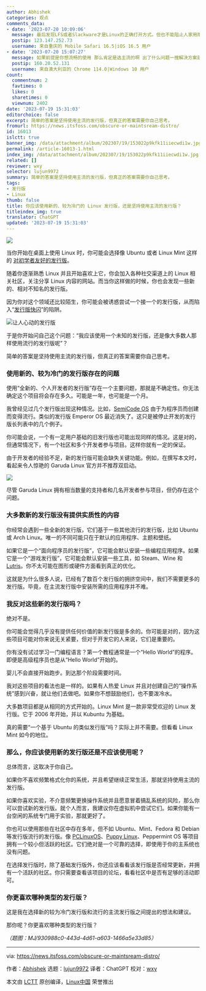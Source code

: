 ```yaml
---
author: Abhishek
categories: 观点
comments_data:
- date: '2023-07-20 10:09:06'
  message: 最后发现LFS或者Slackware才是Linux的正确打开方式。但也不能阻止人家用雨林木风啊，一个GHOST就解决问题，多方便。
  postip: 123.147.252.73
  username: 来自重庆的 Mobile Safari 16.5|iOS 16.5 用户
- date: '2023-07-20 15:07:27'
  message: 如果前提是你想流畅的使用 那么肯定是选主流的啊 出了什么问题一搜解决方案就一大把 整冷门纯粹头铁
  postip: 160.20.52.131
  username: 来自澳大利亚的 Chrome 114.0|Windows 10 用户
count:
  commentnum: 2
  favtimes: 0
  likes: 0
  sharetimes: 0
  viewnum: 2402
date: '2023-07-19 15:31:03'
editorchoice: false
excerpt: 简单的答案是坚持使用主流的发行版，但真正的答案需要你自己思考。
fromurl: https://news.itsfoss.com/obscure-or-maintsream-distro/
id: 16013
islctt: true
banner_img: /data/attachment/album/202307/19/153022p9kfk11iiecwdi1w.jpg
permalink: /article-16013-1.html
index_img: /data/attachment/album/202307/19/153022p9kfk11iiecwdi1w.jpg.thumb.jpg
related: []
reviewer: wxy
selector: lujun9972
summary: 简单的答案是坚持使用主流的发行版，但真正的答案需要你自己思考。
tags:
- 发行版
- Linux
thumb: false
title: 你应该使用新的、较为冷门的 Linux 发行版，还是坚持使用主流的发行版？
titleindex_img: true
translator: ChatGPT
updated: '2023-07-19 15:31:03'
---
```


![](/data/attachment/album/202307/19/153022p9kfk11iiecwdi1w.jpg)


当你开始在桌面上使用 Linux 时，你可能会选择像 Ubuntu 或者 Linux Mint 这样的 [对初学者友好的发行版](https://itsfoss.com/best-linux-beginners/)。


随着你逐渐熟悉 Linux 并且开始喜欢上它，你会加入各种社交渠道上的 Linux 相关社区，关注分享 Linux 内容的网站。而当你这样做的时候，你也会发现一些新的、相对不知名的发行版。


因为你对这个领域还比较陌生，你可能会被诱惑尝试一个接一个的发行版，从而陷入“[发行版快闪](/article-15949-1.html)”的陷阱。


![让人心动的发行版](/data/attachment/album/202307/19/153104m60zbnjd2tzijyvf.png)


于是你开始问自己这个问题：“我应该使用一个未知的发行版，还是像大多数人那样使用流行的发行版呢”？


简单的答案是坚持使用主流的发行版，但真正的答案需要你自己思考。


### 使用新的、较为冷门的发行版存在的问题


使用“全新的、个人开发者的发行版”存在一个主要问题，那就是不确定性。你无法确定这个项目将会存在多久。可能是一年，也可能是一个月。


我曾经见过几个发行版出现这种情况。比如，[SemiCode OS](https://itsfoss.com/semicode-os-linux/) 由于为程序员而创建而变得流行。类似的发行版 Emperor OS 最近消失了。这只是被停止开发的发行版长列表中的几个例子。


你可能会说，一个有一定用户基础的旧发行版也可能出现同样的情况。这是对的，但通常情况下，有一个社区和多个开发者参与项目。这样你就有一定的保证。


由于开发者的经验不足，新的发行版可能会缺失关键功能。例如，在撰写本文时，看起来令人惊艳的 Garuda Linux 官方并不推荐双启动。


![](/data/attachment/album/202307/19/153105engotgbrcky9qoou.png)


尽管 Garuda Linux 拥有相当数量的支持者和几名开发者参与项目，但仍存在这个问题。


### 大多数新的发行版没有提供实质性的内容


你经常会遇到一些全新的发行版，它们基于一些其他流行的发行版，比如 Ubuntu 或 Arch Linux。唯一的不同可能只在于默认的应用程序、主题和壁纸。


如果它是一个“面向程序员的发行版”，它可能会默认安装一些编程应用程序。如果它是一个“游戏发行版”，它可能会默认安装一些工具，如 Steam、Wine 和 [Lutris](https://lutris.net/)。你不太可能在图形或硬件方面看到真正的优化。


这就是为什么很多人说，已经有了数百个发行版的拥挤空间中，我们不需要更多的发行版。毕竟，在主流发行版中安装所需的应用程序并不难。


### 我反对这些新的发行版吗？


绝对不是。


你可能会觉得几乎没有提供任何价值的新发行版是多余的。你可能是对的，因为这些项目可能对你来说无关紧要，但对于开发它的人来说，它们是重要的。


你有没有试过学习一门编程语言？第一个教程通常是一个“Hello World”的程序。即便是高级程序员也是从“Hello World”开始的。


婴儿不会直接开始跑步。到达那个阶段需要时间。


我对这些项目的看法也是一样的。如果有人热爱 Linux 并且对创建自己的“操作系统”感到兴奋，就让他们去做吧。如果你不想鼓励他们，也不要泼冷水。


大多数项目都是从相同的方式开始的。Linux Mint 是一款非常受欢迎的 Linux 发行版。它于 2006 年开始，并以 Kubuntu 为基础。


真的需要“一个基于 Ubuntu 的类似发行版”吗？实际上并不需要。但看看 Linux Mint 如今的地位。


### 那么，你应该使用新的发行版还是不应该使用呢？


总体而言，这取决于你自己。


如果你不喜欢频繁格式化你的系统，并且希望继续正常生活，那就坚持使用主流的发行版。


如果你喜欢实验，不介意频繁更换操作系统并且愿意冒着搞乱系统的风险，那么你可以尝试新的发行版。就个人而言，我建议你在虚拟机中尝试它们。如果你能有一台空闲的系统专门用于实验，那就更好了。


你也可以使用那些在社区中存在多年，但不如 Ubuntu、Mint、Fedora 和 Debian 等发行版流行的发行版。像 [PCLinuxOS](http://www.pclinuxos.com/)、[Puppy Linux](https://puppylinux.com/)、Peppermint OS 等项目拥有一个较小但活跃的社区。它们绝对是一个可靠的选择，即使用于你的主系统也没有问题。


在选择发行版时，除了基础发行版外，你还应该看看该发行版是否经常更新，并拥有一个活跃的社区。你只需要查看该项目的论坛，看看社区中是否有足够的活动即可。


### 你更喜欢哪种类型的发行版？


这是我在选择新的较为冷门发行版和流行的主流发行版之间提出的想法和建议。


那你呢？你更喜欢哪种类型的发行版？


*（题图：MJ/930988c0-443d-4d61-a603-1466a5e33d85）*




---


via: <https://news.itsfoss.com/obscure-or-maintsream-distro/>


作者：[Abhishek](https://news.itsfoss.com/author/root/) 选题：[lujun9972](https://github.com/lujun9972) 译者：ChatGPT 校对：[wxy](https://github.com/wxy)


本文由 [LCTT](https://github.com/LCTT/TranslateProject) 原创编译，[Linux中国](https://linux.cn/) 荣誉推出